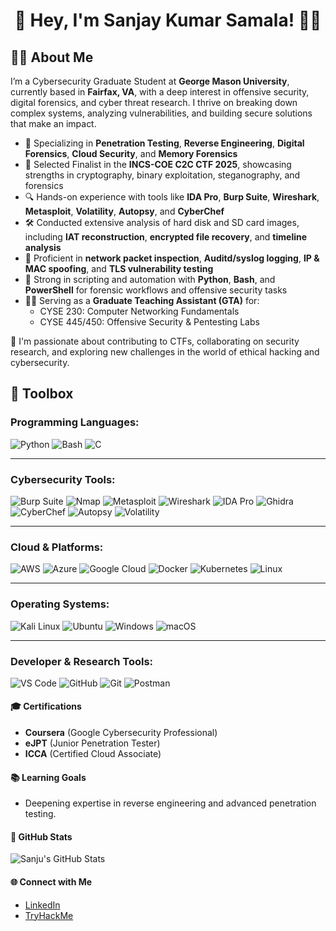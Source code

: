   <h1 align="center">👋 Hey, I'm Sanjay Kumar Samala! 🧑‍💻</h1>


## 👨‍💻 About Me

I’m a Cybersecurity Graduate Student at **George Mason University**, currently based in **Fairfax, VA**, with a deep interest in offensive security, digital forensics, and cyber threat research. I thrive on breaking down complex systems, analyzing vulnerabilities, and building secure solutions that make an impact.

- 🔐 Specializing in **Penetration Testing**, **Reverse Engineering**, **Digital Forensics**, **Cloud Security**, and **Memory Forensics**
- 🧠 Selected Finalist in the **INCS-COE C2C CTF 2025**, showcasing strengths in cryptography, binary exploitation, steganography, and forensics
- 🔍 Hands-on experience with tools like **IDA Pro**, **Burp Suite**, **Wireshark**, **Metasploit**, **Volatility**, **Autopsy**, and **CyberChef**
- 🛠️ Conducted extensive analysis of hard disk and SD card images, including **IAT reconstruction**, **encrypted file recovery**, and **timeline analysis**
- 📡 Proficient in **network packet inspection**, **Auditd/syslog logging**, **IP & MAC spoofing**, and **TLS vulnerability testing**
- 🎯 Strong in scripting and automation with **Python**, **Bash**, and **PowerShell** for forensic workflows and offensive security tasks
- 🧑‍🏫 Serving as a **Graduate Teaching Assistant (GTA)** for:
  - CYSE 230: Computer Networking Fundamentals
  - CYSE 445/450: Offensive Security & Pentesting Labs

🚀 I'm passionate about contributing to CTFs, collaborating on security research, and exploring new challenges in the world of ethical hacking and cybersecurity.

  

## 🧰 Toolbox

### Programming Languages:
![Python](https://img.shields.io/badge/Python-3776AB?style=flat-square&logo=python&logoColor=white)
![Bash](https://img.shields.io/badge/Bash-4EAA25?style=flat-square&logo=gnubash&logoColor=white)
![C](https://img.shields.io/badge/C-00599C?style=flat-square&logo=c&logoColor=white)

---

### Cybersecurity Tools:
![Burp Suite](https://img.shields.io/badge/Burp%20Suite-ff6610?style=flat-square&logo=burpsuite&logoColor=white)
![Nmap](https://img.shields.io/badge/Nmap-00488C?style=flat-square)
![Metasploit](https://img.shields.io/badge/Metasploit-3B4F91?style=flat-square)
![Wireshark](https://img.shields.io/badge/Wireshark-00629b?style=flat-square&logo=wireshark&logoColor=white)
![IDA Pro](https://img.shields.io/badge/IDA%20Pro-333333?style=flat-square)
![Ghidra](https://img.shields.io/badge/Ghidra-B31B1B?style=flat-square)
![CyberChef](https://img.shields.io/badge/CyberChef-6ecf0e?style=flat-square)
![Autopsy](https://img.shields.io/badge/Autopsy-1D76DB?style=flat-square)
![Volatility](https://img.shields.io/badge/Volatility-800080?style=flat-square)

---

### Cloud & Platforms:
![AWS](https://img.shields.io/badge/AWS-232f3e?style=flat-square&logo=amazonaws&logoColor=white)
![Azure](https://img.shields.io/badge/Azure-0078D4?style=flat-square&logo=microsoftazure&logoColor=white)
![Google Cloud](https://img.shields.io/badge/Google%20Cloud-4285F4?style=flat-square&logo=googlecloud&logoColor=white)
![Docker](https://img.shields.io/badge/Docker-2496ED?style=flat-square&logo=docker&logoColor=white)
![Kubernetes](https://img.shields.io/badge/Kubernetes-326CE5?style=flat-square&logo=kubernetes&logoColor=white)
![Linux](https://img.shields.io/badge/Linux-FCC624?style=flat-square&logo=linux&logoColor=black)

---

### Operating Systems:
![Kali Linux](https://img.shields.io/badge/Kali%20Linux-557C94?style=flat-square&logo=kalilinux&logoColor=white)
![Ubuntu](https://img.shields.io/badge/Ubuntu-E95420?style=flat-square&logo=ubuntu&logoColor=white)
![Windows](https://img.shields.io/badge/Windows-0078D6?style=flat-square&logo=windows&logoColor=white)
![macOS](https://img.shields.io/badge/macOS-000000?style=flat-square&logo=apple&logoColor=white)

---

### Developer & Research Tools:
![VS Code](https://img.shields.io/badge/VS%20Code-007ACC?style=flat-square&logo=visualstudiocode&logoColor=white)
![GitHub](https://img.shields.io/badge/GitHub-181717?style=flat-square&logo=github&logoColor=white)
![Git](https://img.shields.io/badge/Git-F05032?style=flat-square&logo=git&logoColor=white)
![Postman](https://img.shields.io/badge/Postman-FF6C37?style=flat-square&logo=postman&logoColor=white)




  

#### 🎓 Certifications
- **Coursera** (Google Cybersecurity Professional)
- **eJPT** (Junior Penetration Tester)  
- **ICCA** (Certified Cloud Associate)  

#### 📚 Learning Goals
- Deepening expertise in reverse engineering and advanced penetration testing.  

#### 🚀 GitHub Stats
![Sanju's GitHub Stats](https://github-readme-stats.vercel.app/api?username=SanjuCyb3r&show_icons=true&theme=dark)

#### 🌐 Connect with Me
- [LinkedIn](https://www.linkedin.com/in/sanjay-kumar-samala/)  
- [TryHackMe](https://tryhackme.com/p/sanju.samala)  
